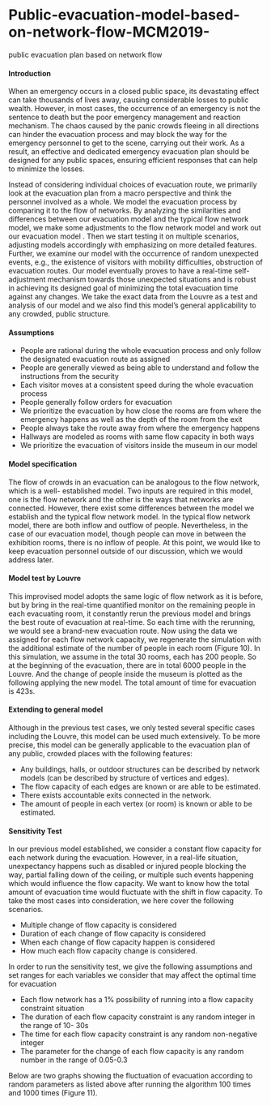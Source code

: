# Public-evacuation-model-based-on-network-flow-MCM2019-
public evacuation plan based on network flow
#### Introduction
When an emergency occurs in a closed public space, its devastating effect can take thousands of lives away, causing considerable losses to public wealth. However, in most cases, the occurrence of an emergency is not the sentence to death but the poor emergency management and reaction mechanism. The chaos caused by the panic crowds fleeing in all directions can hinder the evacuation process and may block the way for the emergency personnel to get to the scene, carrying out their work. As a result, an effective and dedicated emergency evacuation plan should be designed for any public spaces, ensuring efficient responses that can help to minimize the losses.

Instead of considering individual choices of evacuation route, we primarily look at the evacuation plan from a macro perspective and think the personnel involved as a whole. We model the evacuation process by comparing it to the flow of networks. By analyzing the similarities and differences between our evacuation model and the typical flow network model,
 we make some adjustments to the flow network model and work out our evacuation model .
Then we start testing it on multiple scenarios, adjusting models accordingly with emphasizing on more detailed features. Further, we examine our model with the occurrence of random unexpected events, e.g., the existence of visitors with mobility difficulties, obstruction of evacuation routes. Our model eventually proves to have a real-time self-adjustment mechanism towards those unexpected situations and is robust in achieving its designed goal of minimizing the total evacuation time against any changes. We take the exact data from the Louvre as a test and analysis of our model and we also find this model’s general applicability to any crowded, public structure.

#### Assumptions
* People are rational during the whole evacuation process and only follow the designated evacuation route as assigned
* People are generally viewed as being able to understand and follow the instructions from the security
* Each visitor moves at a consistent speed during the whole evacuation process
* People generally follow orders for evacuation
* We prioritize the evacuation by how close the rooms are from where the emergency happens as well as the depth of the room from the exit
* People always take the route away from where the emergency happens
* Hallways are modeled as rooms with same flow capacity in both ways
* We prioritize the evacuation of visitors inside the museum in our model

#### Model specification 
The flow of crowds in an evacuation can be analogous to the flow network, which is a well- established model. Two inputs are required in this model, one is the flow network and the other is the ways that networks are connected. However, there exist some differences between the model we establish and the typical flow network model. In the typical flow network model, there are both inflow and outflow of people. Nevertheless, in the case of our evacuation model, though people can move in between the exhibition rooms, there is no inflow of people. At this point, we would like to keep evacuation personnel outside of our discussion, which we would address later.
#### Model test by Louvre

This improvised model adopts the same logic of flow network as it is before, but by bring in the real-time quantified monitor on the remaining people in each evacuating room, it constantly rerun the previous model and brings the best route of evacuation at real-time. So each time with the rerunning, we would see a brand-new evacuation route. Now using the data we assigned for each flow network capacity, we regenerate the simulation with the additional estimate of the number of people in each room (Figure 10). In this simulation, we assume in the total 30 rooms, each has 200 people. So at the beginning of the evacuation, there are in total 6000 people in the Louvre. And the change of people inside the museum is plotted as the following applying the new model. The total amount of time for evacuation is 423s.

#### Extending to general model
Although in the previous test cases, we only tested several specific cases including the Louvre, this model can be used much extensively. To be more precise, this model can be generally applicable to the evacuation plan of any public, crowded places with the following features:
* Any buildings, halls, or outdoor structures can be described by network models (can be described by structure of vertices and edges).
* The flow capacity of each edges are known or are able to be estimated.
* There exists accountable exits connected in the network.
* The amount of people in each vertex (or room) is known or able to be estimated.

#### Sensitivity Test
In our previous model established, we consider a constant flow capacity for each network during the evacuation. However, in a real-life situation, unexpectancy happens such as disabled or injured people blocking the way, partial falling down of the ceiling, or multiple such events happening which would influence the flow capacity. We want to know how the total amount of evacuation time would fluctuate with the shift in flow capacity. To take the most cases into consideration, we here cover the following scenarios.
* Multiple change of flow capacity is considered
* Duration of each change of flow capacity is considered
* When each change of flow capacity happen is considered
* How much each flow capacity change is considered.

In order to run the sensitivity test, we give the following assumptions and set ranges for each variables we consider that may affect the optimal time for evacuation
* Each flow network has a 1% possibility of running into a flow capacity constraint situation
* The duration of each flow capacity constraint is any random integer in the range of 10- 30s
* The time for each flow capacity constraint is any random non-negative integer
* The parameter for the change of each flow capacity is any random number in the
range of 0.05-0.3

Below are two graphs showing the fluctuation of evacuation according to random parameters as listed above after running the algorithm 100 times and 1000 times (Figure 11).

